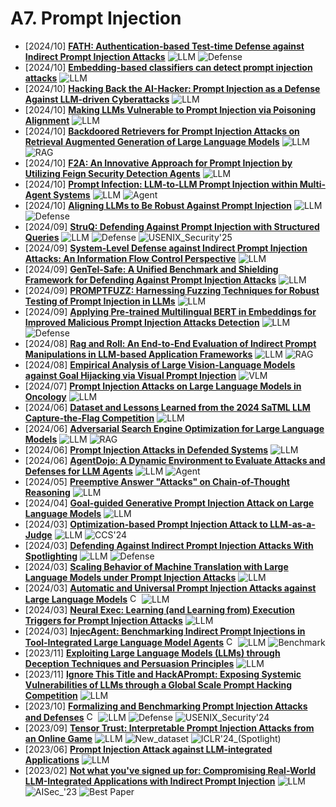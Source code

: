 # A7. Prompt Injection
- [2024/10] **[FATH: Authentication-based Test-time Defense against Indirect Prompt Injection Attacks](https://arxiv.org/abs/2410.21492)** ![LLM](https://img.shields.io/badge/LLM-589cf4) ![Defense](https://img.shields.io/badge/Defense-87b800)
- [2024/10] **[Embedding-based classifiers can detect prompt injection attacks](https://arxiv.org/abs/2410.22284)** ![LLM](https://img.shields.io/badge/LLM-589cf4)
- [2024/10] **[Hacking Back the AI-Hacker: Prompt Injection as a Defense Against LLM-driven Cyberattacks](https://arxiv.org/abs/2410.20911)** ![LLM](https://img.shields.io/badge/LLM-589cf4)
- [2024/10] **[Making LLMs Vulnerable to Prompt Injection via Poisoning Alignment](https://arxiv.org/abs/2410.14827)** ![LLM](https://img.shields.io/badge/LLM-589cf4)
- [2024/10] **[Backdoored Retrievers for Prompt Injection Attacks on Retrieval Augmented Generation of Large Language Models](https://arxiv.org/abs/2410.14479)** ![LLM](https://img.shields.io/badge/LLM-589cf4) ![RAG](https://img.shields.io/badge/RAG-87b800)
- [2024/10] **[F2A: An Innovative Approach for Prompt Injection by Utilizing Feign Security Detection Agents](https://arxiv.org/abs/2410.08776)** ![LLM](https://img.shields.io/badge/LLM-589cf4)
- [2024/10] **[Prompt Infection: LLM-to-LLM Prompt Injection within Multi-Agent Systems](https://arxiv.org/abs/2410.07283)** ![LLM](https://img.shields.io/badge/LLM-589cf4) ![Agent](https://img.shields.io/badge/Agent-87b800)
- [2024/10] **[Aligning LLMs to Be Robust Against Prompt Injection](https://arxiv.org/abs/2410.05451)** ![LLM](https://img.shields.io/badge/LLM-589cf4) ![Defense](https://img.shields.io/badge/Defense-87b800)
- [2024/09] **[StruQ: Defending Against Prompt Injection with Structured Queries](https://arxiv.org/html/2402.06363v2)** ![LLM](https://img.shields.io/badge/LLM-589cf4) ![Defense](https://img.shields.io/badge/Defense-87b800) ![USENIX_Security'25](https://img.shields.io/badge/USENIX_Security'25-f1b800)
- [2024/09] **[System-Level Defense against Indirect Prompt Injection Attacks: An Information Flow Control Perspective](https://arxiv.org/abs/2409.19091)** ![LLM](https://img.shields.io/badge/LLM-589cf4)
- [2024/09] **[GenTel-Safe: A Unified Benchmark and Shielding Framework for Defending Against Prompt Injection Attacks](https://arxiv.org/abs/2409.19521)** ![LLM](https://img.shields.io/badge/LLM-589cf4)
- [2024/09] **[PROMPTFUZZ: Harnessing Fuzzing Techniques for Robust Testing of Prompt Injection in LLMs](https://arxiv.org/abs/2409.14729)** ![LLM](https://img.shields.io/badge/LLM-589cf4)
- [2024/09] **[Applying Pre-trained Multilingual BERT in Embeddings for Improved Malicious Prompt Injection Attacks Detection](https://arxiv.org/abs/2409.13331)** ![LLM](https://img.shields.io/badge/LLM-589cf4) ![Defense](https://img.shields.io/badge/Defense-87b800)
- [2024/08] **[Rag and Roll: An End-to-End Evaluation of Indirect Prompt Manipulations in LLM-based Application Frameworks](https://arxiv.org/abs/2408.05025)** ![LLM](https://img.shields.io/badge/LLM-589cf4) ![RAG](https://img.shields.io/badge/RAG-87b800)
- [2024/08] **[Empirical Analysis of Large Vision-Language Models against Goal Hijacking via Visual Prompt Injection](https://arxiv.org/abs/2408.03554)** ![VLM](https://img.shields.io/badge/VLM-c7688b)
- [2024/07] **[Prompt Injection Attacks on Large Language Models in Oncology](https://arxiv.org/abs/2407.18981)** ![LLM](https://img.shields.io/badge/LLM-589cf4)
- [2024/06] **[Dataset and Lessons Learned from the 2024 SaTML LLM Capture-the-Flag Competition](https://arxiv.org/abs/2406.07954)** ![LLM](https://img.shields.io/badge/LLM-589cf4)
- [2024/06] **[Adversarial Search Engine Optimization for Large Language Models](https://arxiv.org/abs/2406.18382)** ![LLM](https://img.shields.io/badge/LLM-589cf4) ![RAG](https://img.shields.io/badge/RAG-87b800)
- [2024/06] **[Prompt Injection Attacks in Defended Systems](https://arxiv.org/abs/2406.14048)** ![LLM](https://img.shields.io/badge/LLM-589cf4)
- [2024/06] **[AgentDojo: A Dynamic Environment to Evaluate Attacks and Defenses for LLM Agents](https://arxiv.org/abs/2406.13352)** ![LLM](https://img.shields.io/badge/LLM-589cf4) ![Agent](https://img.shields.io/badge/Agent-87b800)
- [2024/05] **[Preemptive Answer "Attacks" on Chain-of-Thought Reasoning](https://arxiv.org/abs/2405.20902)** ![LLM](https://img.shields.io/badge/LLM-589cf4)
- [2024/04] **[Goal-guided Generative Prompt Injection Attack on Large Language Models](https://arxiv.org/abs/2404.07234)** ![LLM](https://img.shields.io/badge/LLM-589cf4)
- [2024/03] **[Optimization-based Prompt Injection Attack to LLM-as-a-Judge](https://arxiv.org/abs/2403.17710)** ![LLM](https://img.shields.io/badge/LLM-589cf4) ![CCS'24](https://img.shields.io/badge/CCS'24-f1b800)
- [2024/03] **[Defending Against Indirect Prompt Injection Attacks With Spotlighting](https://arxiv.org/abs/2403.14720)** ![LLM](https://img.shields.io/badge/LLM-589cf4) ![Defense](https://img.shields.io/badge/Defense-87b800)
- [2024/03] **[Scaling Behavior of Machine Translation with Large Language Models under Prompt Injection Attacks](https://arxiv.org/abs/2403.09832)** ![LLM](https://img.shields.io/badge/LLM-589cf4)
- [2024/03] **[Automatic and Universal Prompt Injection Attacks against Large Language Models](https://arxiv.org/abs/2403.04957)** [<img src="https://github.com/FortAwesome/Font-Awesome/blob/6.x/svgs/brands/github.svg" alt="Code" width="15" height="15">](https://github.com/SheltonLiu-N/Universal-Prompt-Injection) ![LLM](https://img.shields.io/badge/LLM-589cf4)
- [2024/03] **[Neural Exec: Learning (and Learning from) Execution Triggers for Prompt Injection Attacks](https://arxiv.org/abs/2403.03792)** ![LLM](https://img.shields.io/badge/LLM-589cf4)
- [2024/03] **[InjecAgent: Benchmarking Indirect Prompt Injections in Tool-Integrated Large Language Model Agents](https://arxiv.org/abs/2403.02691)** [<img src="https://github.com/FortAwesome/Font-Awesome/blob/6.x/svgs/brands/github.svg" alt="Code" width="15" height="15">](https://github.com/uiuc-kang-lab/InjecAgent) ![LLM](https://img.shields.io/badge/LLM-589cf4) ![Benchmark](https://img.shields.io/badge/Benchmark-87b800)
- [2023/11] **[Exploiting Large Language Models (LLMs) through Deception Techniques and Persuasion Principles](https://arxiv.org/abs/2311.14876)** ![LLM](https://img.shields.io/badge/LLM-589cf4)
- [2023/11] **[Ignore This Title and HackAPrompt: Exposing Systemic Vulnerabilities of LLMs through a Global Scale Prompt Hacking Competition](https://arxiv.org/abs/2311.16119)** ![LLM](https://img.shields.io/badge/LLM-589cf4)
- [2023/10] **[Formalizing and Benchmarking Prompt Injection Attacks and Defenses](https://arxiv.org/abs/2310.12815)** [<img src="https://github.com/FortAwesome/Font-Awesome/blob/6.x/svgs/brands/github.svg" alt="Code" width="15" height="15">](https://github.com/liu00222/Open-Prompt-Injection) ![LLM](https://img.shields.io/badge/LLM-589cf4) ![Defense](https://img.shields.io/badge/Defense-87b800) ![USENIX_Security'24](https://img.shields.io/badge/USENIX_Security'24-f1b800)
- [2023/09] **[Tensor Trust: Interpretable Prompt Injection Attacks from an Online Game](https://openreview.net/forum?id=fsW7wJGLBd)** ![LLM](https://img.shields.io/badge/LLM-589cf4) ![New_dataset](https://img.shields.io/badge/New_dataset-87b800) ![ICLR'24_(Spotlight)](https://img.shields.io/badge/ICLR'24_(Spotlight)-f1b800)
- [2023/06] **[Prompt Injection Attack against LLM-integrated Applications](https://arxiv.org/abs/2306.05499)** ![LLM](https://img.shields.io/badge/LLM-589cf4)
- [2023/02] **[Not what you've signed up for: Compromising Real-World LLM-Integrated Applications with Indirect Prompt Injection](https://arxiv.org/abs/2302.12173v2)** ![LLM](https://img.shields.io/badge/LLM-589cf4) ![AISec_'23](https://img.shields.io/badge/AISec_'23-f1b800) ![Best Paper](https://img.shields.io/badge/Best_paper-ff0000)
